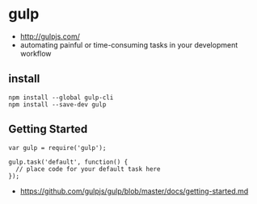 # gulp
- http://gulpjs.com/
- automating painful or time-consuming tasks in your development workflow


## install
```
npm install --global gulp-cli
npm install --save-dev gulp

```

## Getting Started
```
var gulp = require('gulp');

gulp.task('default', function() {
  // place code for your default task here
});
```
- https://github.com/gulpjs/gulp/blob/master/docs/getting-started.md